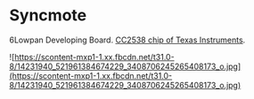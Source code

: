 # Syncmote
6Lowpan Developing Board.
[CC2538 chip of Texas Instruments](http://www.ti.com/product/cc2538).

![https://scontent-mxp1-1.xx.fbcdn.net/t31.0-8/14231940_521961384674229_3408706245265408173_o.jpg](https://scontent-mxp1-1.xx.fbcdn.net/t31.0-8/14231940_521961384674229_3408706245265408173_o.jpg)

